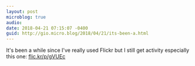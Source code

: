```yaml
---
layout: post
microblog: true
audio: 
date: 2018-04-21 07:15:07 -0400
guid: http://gio.micro.blog/2018/04/21/its-been-a.html
---
```

It's been a while since I've really used Flickr but I still get activity especially this one: [flic.kr/p/gVUEc](https://flic.kr/p/gVUEc)
